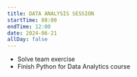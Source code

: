 ```yaml
---
title: DATA ANALYSIS SESSION
startTime: 08:00
endTime: 12:00
date: 2024-06-21
allDay: false
---
```


* Solve team exercise
* Finish Python for Data Analytics course


